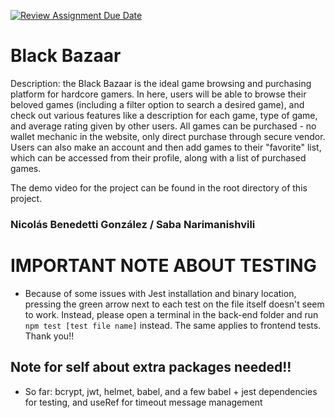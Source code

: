 [![Review Assignment Due Date](https://classroom.github.com/assets/deadline-readme-button-22041afd0340ce965d47ae6ef1cefeee28c7c493a6346c4f15d667ab976d596c.svg)](https://classroom.github.com/a/twPj_hbU)
# Black Bazaar

Description: the Black Bazaar is the ideal game browsing and purchasing platform for hardcore gamers. In here, users will be able to browse their beloved games (including a filter option to search a desired game), and check out various features like a description for each game, type of game, and average rating given by other users. All games can be purchased - no wallet mechanic in the website, only direct purchase through secure vendor. Users can also make an account and then add games to their "favorite" list, which can be accessed from their profile, along with a list of purchased games.

The demo video for the project can be found in the root directory of this project.

### Nicolás Benedetti González / Saba Narimanishvili

# IMPORTANT NOTE ABOUT TESTING
- Because of some issues with Jest installation and binary location, pressing the green arrow next to each test on the file itself doesn't seem to work.
Instead, please open a terminal in the back-end folder and run `npm test [test file name]` instead. The same applies to frontend tests. Thank you!!

## Note for self about extra packages needed!!
- So far: bcrypt, jwt, helmet, babel, and a few babel + jest dependencies for testing, and useRef for timeout message management

